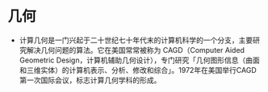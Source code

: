 # 几何
* 计算几何是一门兴起于二十世纪七十年代末的计算机科学的一个分支，主要研究解决几何问题的算法。它在美国常常被称为 CAGD（Computer Aided Geometric Design，计算机辅助几何设计），专门研究「几何图形信息（曲面和三维实体）的计算机表示、分析、修改和综合」。1972年在美国举行CAGD第一次国际会议，标志计算几何学科的形成。

